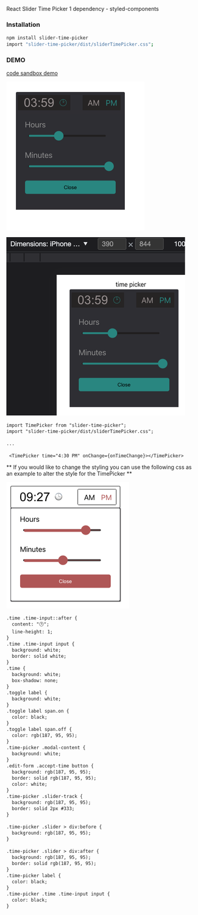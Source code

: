 React Slider Time Picker
 1 dependency - styled-components 
### Installation

```sh
npm install slider-time-picker
import "slider-time-picker/dist/sliderTimePicker.css";
```

### DEMO

[code sandbox demo](https://codesandbox.io/s/nostalgic-wildflower-zcsd98?file=/src/App.js)

[![slider-time-picker-image](picker.png)](https://github.com/CandaceAhrends/slider-time-picker/blob/main/)

 
![My Image](mobile.png)

```JSX
import TimePicker from "slider-time-picker";
import "slider-time-picker/dist/sliderTimePicker.css";

...

 <TimePicker time="4:30 PM" onChange={onTimeChange}></TimePicker>
 ```
** If you would like to change the styling you can use the following css as an example to alter the style for the TimePicker **

![My Image](theme.png)


```JSX
.time .time-input::after {
  content: "🕒";
  line-height: 1;
}
.time .time-input input {
  background: white;
  border: solid white;
}
.time {
  background: white;
  box-shadow: none;
}
.toggle label {
  background: white;
}
.toggle label span.on {
  color: black;
}
.toggle label span.off {
  color: rgb(187, 95, 95);
}
.time-picker .modal-content {
  background: white;
}
.edit-form .accept-time button {
  background: rgb(187, 95, 95);
  border: solid rgb(187, 95, 95);
  color: white;
}
.time-picker .slider-track {
  background: rgb(187, 95, 95);
  border: solid 2px #333;
}

.time-picker .slider > div:before {
  background: rgb(187, 95, 95);
}

.time-picker .slider > div:after {
  background: rgb(187, 95, 95);
  border: solid rgb(187, 95, 95);
}
.time-picker label {
  color: black;
}
.time-picker .time .time-input input {
  color: black;
}

```
